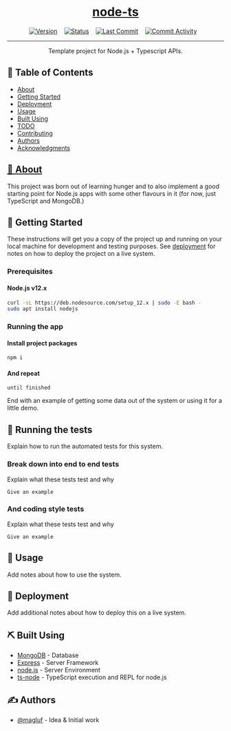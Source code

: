 <p align="center">
  <a href="" rel="noopener">
</p>

<h1 align="center">node-ts</h1>

<div align="center">

[![Version](https://img.shields.io/github/package-json/v/magluf/node-ts/master)]()&nbsp;&nbsp;&nbsp;
[![Status](https://img.shields.io/badge/status-active-success.svg)]()&nbsp;&nbsp;&nbsp;
[![Last Commit](https://img.shields.io/github/last-commit/magluf/node-ts/master)]()&nbsp;&nbsp;&nbsp;
[![Commit Activity](https://img.shields.io/github/commit-activity/m/magluf/node-ts)]()&nbsp;&nbsp;&nbsp;

</div>

---

<p align="center"> Template project for Node.js + Typescript APIs.
    <br> 
</p>

## 📝 Table of Contents

- [About](#about)
- [Getting Started](#getting_started)
- [Deployment](#deployment)
- [Usage](#usage)
- [Built Using](#built_using)
- [TODO](../TODO.md)
- [Contributing](../CONTRIBUTING.md)
- [Authors](#authors)
- [Acknowledgments](#acknowledgement)
<p align="center">
  <a href="" rel="noopener">
</p>

## 🧐 About <a name = "about"></a>

This project was born out of learning hunger and to also implement a good starting point for Node.js apps with some other flavours in it (for now, just TypeScript and MongoDB.)

## 🏁 Getting Started <a name = "getting_started"></a>

These instructions will get you a copy of the project up and running on your local machine for development and testing purposes. See [deployment](#deployment) for notes on how to deploy the project on a live system.

### Prerequisites

#### Node.js v12.x

```bash
curl -sL https://deb.nodesource.com/setup_12.x | sudo -E bash -
sudo apt install nodejs
```

### Running the app

#### Install project packages

```bash
npm i
```

#### And repeat

```
until finished
```

End with an example of getting some data out of the system or using it for a little demo.

## 🔧 Running the tests <a name = "tests"></a>

Explain how to run the automated tests for this system.

### Break down into end to end tests

Explain what these tests test and why

```
Give an example
```

### And coding style tests

Explain what these tests test and why

```
Give an example
```

## 🎈 Usage <a name="usage"></a>

Add notes about how to use the system.

## 🚀 Deployment <a name = "deployment"></a>

Add additional notes about how to deploy this on a live system.

## ⛏️ Built Using <a name = "built_using"></a>

- [MongoDB](https://www.mongodb.com/) - Database
- [Express](https://expressjs.com/) - Server Framework
- [node.js](https://nodejs.org/en/) - Server Environment
- [ts-node](https://github.com/TypeStrong/ts-node) - TypeScript execution and REPL for node.js

## ✍️ Authors <a name = "authors"></a>

- [@magluf](https://github.com/magluf) - Idea & Initial work
